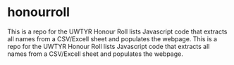 # honourroll
This is a repo for the UWTYR Honour Roll lists Javascript code that extracts all names from a CSV/Excell sheet and populates the webpage.
This is a repo for the UWTYR Honour Roll lists Javascript code that extracts all names from a CSV/Excell sheet and populates the webpage.
